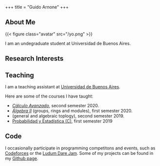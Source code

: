 +++
title = "Guido Arnone"
+++

## About Me

{{< figure class="avatar" src="/yo.png" >}}

I am an undegraduate student at Universidad de Buenos Aires.

## Research Interests

[//]: # (## Publications)

## Teaching 

I am a teaching assistant at [Universidad de Buenos
Aires](http://web.dm.uba.ar/). 

Here are some of the courses I have taught:

- [*Cálculo Avanzado*](http://cms.dm.uba.ar/academico/programas/Calculo_Avanzado), second semester 2020.
- [*Álgebra II*](http://cms.dm.uba.ar/academico/materias/1ercuat2020/algebra_II/) (groups, rings and modules), first semester 2020.
- []() (general and algebraic toplogy), second semester 2019.
- [Probabilidad y Estadística (C)](http://cms.dm.uba.ar/academico/materias/1ercuat2019/probabilidades_y_estadistica_C/), first semester 2019

## Code

I occasionally participate in programming competitons and events, such as
[Codeforces](https://codeforces.com/) or the
[Ludum Dare Jam](https://ldjam.com/). Some of my projects can be found in my [Github page](https://github.com/guidoarnone). 